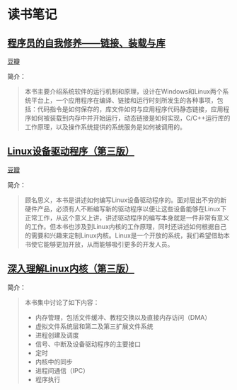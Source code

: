 # 读书笔记

<h2 id=9787121085116>
    <a href="books/9787121085116/notes.md">
        程序员的自我修养——链接、装载与库
    </a>
</h2>

[豆瓣](https://book.douban.com/subject/3652388/)

简介：
> 本书主要介绍系统软件的运行机制和原理，设计在Windows和Linux两个系统平台上，一个应用程序在编译、链接和运行时刻所发生的各种事项，包括：代码指令是如何保存的，库文件如何与应用程序代码静态链接，应用程序如何被装载到内存中并开始运行，动态链接是如何实现，C/C++运行库的工作原理，以及操作系统提供的系统服务是如何被调用的。

<h2 id=9787508338637>
    <a href="books/linux-device-drivers-v3/README.md">
        Linux设备驱动程序（第三版）
    </a>
</h2>

[豆瓣](https://book.douban.com/subject/1723151/)

简介：
> 顾名思义，本书是讲述如何编写Linux设备驱动程序的。面对层出不穷的新硬件产品，必须有人不断编写新的驱动程序以便让这些设备能够在Linux下正常工作，从这个意义上讲，讲述驱动程序的编写本身就是一件非常有意义的工作。但本书也涉及到Linux内核的工作原理，同时还讲述如何根据自己的需要和兴趣来定制Linux内核。Linux是一个开放的系统，我们希望借助本书使它能够更加开放，从而能够吸引更多的开发人员。


<h2 id=9787508353944>
    <a href="books/9787508353944/notes.md">
        深入理解Linux内核（第三版）
    </a>
</h2>

简介：
> 本书集中讨论了如下内容：
> * 内存管理，包括文件缓冲、教程交换以及直接内存访问（DMA）
> * 虚拟文件系统层和第二及第三扩展文件系统
> * 进程创建及调度
> * 信号、中断及设备驱动程序的主要接口
> * 定时
> * 内核中的同步
> * 进程间通信（IPC）
> * 程序执行
